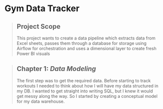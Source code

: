 # Gym Data Tracker

> ## Project Scope
> 
> This project wants to create a data pipeline which extracts data from Excel sheets, passes them through a database for
> storage using Airflow for orchestration and uses a dimensional
> layer to create fresh Power BI visuals



> ## Chapter 1: _Data Modeling_
> The first step was to get the required data. Before starting 
> to track workouts I needed to think about how 
> I will have my data structured in my DB. 
> I wanted to get straight into writing SQL,
> but I knew it would get messy along the way.
> So I started by creating a conceptual model for my 
> data warehouse.
> 